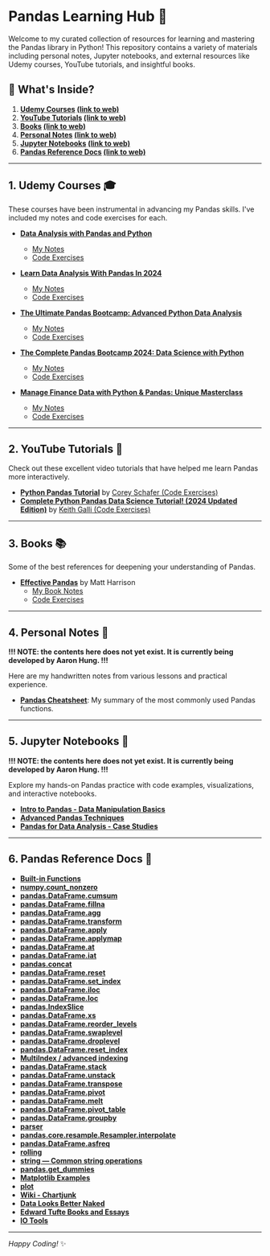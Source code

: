# Pandas Learning Hub 🐼

Welcome to my curated collection of resources for learning and mastering the Pandas library in Python! This repository contains a variety of materials including personal notes, Jupyter notebooks, and external resources like Udemy courses, YouTube tutorials, and insightful books.

## 🚀 What's Inside?

1. **[Udemy Courses](#1-udemy-courses-) [(link to web)](https://www.udemy.com/)**
2. **[YouTube Tutorials](#2-youtube-tutorials-) [(link to web)](https://www.youtube.com/results?search_query=pandas+best+tutorial)**
3. **[Books](#3-books-) [(link to web)](https://www.amazon.com/python-pandas/s?k=python+pandas)**
4. **[Personal Notes](#4-personal-notes-) [(link to web)](My_Notes_Taken.md)**
5. **[Jupyter Notebooks](#5-jupyter-notebooks-) [(link to web)](My_Notes_Taken.md)**
6. **[Pandas Reference Docs](#6-pandas-reference-docs-) [(link to web)](My_Notes_Taken.md)**


---

## 1. Udemy Courses 🎓

These courses have been instrumental in advancing my Pandas skills. I've included my notes and code exercises for each.

- **[Data Analysis with Pandas and Python](https://www.udemy.com/course/data-analysis-with-pandas/?couponCode=MTST7102224A2)**
  - [My Notes](My_Notes_Taken.md)
  - [Code Exercises](01_boris_pandas)

- **[Learn Data Analysis With Pandas In 2024](https://www.udemy.com/course/learn-da/?couponCode=MTST7102224A2)**
  - [My Notes](My_Notes_Taken.md)
  - [Code Exercises](02_Azzurro_Pandas)

- **[The Ultimate Pandas Bootcamp: Advanced Python Data Analysis](https://www.udemy.com/course/the-ultimate-pandas-bootcamp-advanced-python-data-analysis/?couponCode=MTST7102224A2)**
  - [My Notes](My_Notes_Taken.md)
  - [Code Exercises](03_AndyBek_Pandas)

- **[The Complete Pandas Bootcamp 2024: Data Science with Python](https://www.udemy.com/course/the-pandas-bootcamp/?couponCode=MTST7102224A2)**
  - [My Notes](My_Notes_Taken.md)
  - [Code Exercises](04_Hagmann_Pandas)

- **[Manage Finance Data with Python & Pandas: Unique Masterclass](https://www.udemy.com/course/finance-data-with-python-and-pandas/?couponCode=MTST7102224A2)**
  - [My Notes](My_Notes_Taken.md)
  - [Code Exercises](05_Hagmann_Finance_Pandas)

---


## 2. YouTube Tutorials 🎥

Check out these excellent video tutorials that have helped me learn Pandas more interactively.

- **[Python Pandas Tutorial](https://www.youtube.com/watch?v=ZyhVh-qRZPA&list=PL-osiE80TeTsWmV9i9c58mdDCSskIFdDS)** by [Corey Schafer (Code Exercises)](07_CoreySchafer_pandas)
- **[Complete Python Pandas Data Science Tutorial! (2024 Updated Edition)](https://www.youtube.com/watch?v=2uvysYbKdjM&t=4071s)** by [Keith Galli (Code Exercises)](08_kgalli)


---

## 3. Books 📚

Some of the best references for deepening your understanding of Pandas.
  
- **[Effective Pandas](https://www.amazon.com/Effective-Pandas-Patterns-Manipulation-Treading/dp/B09MYXXSFM)** by Matt Harrison
  - [My Book Notes](My_Notes_Taken.md)
  - [Code Exercises](06_effective_pandas)

---

## 4. Personal Notes 📝

**!!! NOTE: the contents here does not yet exist. It is currently being developed by Aaron Hung.  !!!**

Here are my handwritten notes from various lessons and practical experience.

- **[Pandas Cheatsheet](My_Notes_Taken.md)**: My summary of the most commonly used Pandas functions.


---

## 5. Jupyter Notebooks 📓
**!!! NOTE: the contents here does not yet exist. It is currently being developed by Aaron Hung.  !!!**

Explore my hands-on Pandas practice with code examples, visualizations, and interactive notebooks.

- **[Intro to Pandas - Data Manipulation Basics](My_Notes_Taken.md)**
- **[Advanced Pandas Techniques](My_Notes_Taken.md)**
- **[Pandas for Data Analysis - Case Studies](My_Notes_Taken.md)**

---


## 6. Pandas Reference Docs 🦄

- **[Built-in Functions](https://pandas.pydata.org/pandas-docs/stable/reference/api/pandas.DataFrame.isna.html)**
- **[numpy.count_nonzero](https://numpy.org/doc/stable/reference/generated/numpy.count_nonzero.html)**
- **[pandas.DataFrame.cumsum](https://pandas.pydata.org/pandas-docs/stable/reference/api/pandas.DataFrame.cumsum.html)**
- **[pandas.DataFrame.fillna](https://pandas.pydata.org/pandas-docs/stable/reference/api/pandas.DataFrame.fillna.html)**
- **[pandas.DataFrame.agg](https://pandas.pydata.org/pandas-docs/stable/reference/api/pandas.DataFrame.agg.html)**
- **[pandas.DataFrame.transform](https://pandas.pydata.org/pandas-docs/stable/reference/api/pandas.DataFrame.transform.html)**
- **[pandas.DataFrame.apply](https://pandas.pydata.org/pandas-docs/stable/reference/api/pandas.DataFrame.apply.html)**
- **[pandas.DataFrame.applymap](https://pandas.pydata.org/pandas-docs/stable/reference/api/pandas.DataFrame.applymap.html)**
- **[pandas.DataFrame.at](https://pandas.pydata.org/pandas-docs/stable/reference/api/pandas.DataFrame.at.html)**
- **[pandas.DataFrame.iat](https://pandas.pydata.org/pandas-docs/stable/reference/api/pandas.DataFrame.iat.html)**
- **[pandas.concat](https://pandas.pydata.org/pandas-docs/stable/reference/api/pandas.concat.html)**
- **[pandas.DataFrame.reset](https://pandas.pydata.org/pandas-docs/stable/reference/api/pandas.DataFrame.reset_index.html)**
- **[pandas.DataFrame.set_index](https://pandas.pydata.org/pandas-docs/stable/reference/api/pandas.DataFrame.set_index.html)**
- **[pandas.DataFrame.iloc](https://pandas.pydata.org/pandas-docs/stable/reference/api/pandas.DataFrame.iloc.html)**
- **[pandas.DataFrame.loc](https://pandas.pydata.org/pandas-docs/stable/reference/api/pandas.DataFrame.loc.html)**
- **[pandas.IndexSlice](https://pandas.pydata.org/pandas-docs/stable/reference/api/pandas.IndexSlice.html)**
- **[pandas.DataFrame.xs](https://pandas.pydata.org/pandas-docs/stable/reference/api/pandas.DataFrame.xs.html)**
- **[pandas.DataFrame.reorder_levels](https://pandas.pydata.org/pandas-docs/stable/reference/api/pandas.DataFrame.reorder_levels.html)**
- **[pandas.DataFrame.swaplevel](https://pandas.pydata.org/pandas-docs/stable/reference/api/pandas.DataFrame.swaplevel.html)**
- **[pandas.DataFrame.droplevel](https://pandas.pydata.org/pandas-docs/stable/reference/api/pandas.DataFrame.droplevel.html)**
- **[pandas.DataFrame.reset_index](https://pandas.pydata.org/pandas-docs/stable/reference/api/pandas.DataFrame.reset_index.html)**
- **[MultiIndex / advanced indexing](https://pandas.pydata.org/pandas-docs/stable/user_guide/advanced.html)**
- **[pandas.DataFrame.stack](https://pandas.pydata.org/pandas-docs/stable/reference/api/pandas.DataFrame.stack.html)**
- **[pandas.DataFrame.unstack](https://pandas.pydata.org/pandas-docs/stable/reference/api/pandas.DataFrame.unstack.html)**
- **[pandas.DataFrame.transpose](https://pandas.pydata.org/pandas-docs/stable/reference/api/pandas.DataFrame.transpose.html)**
- **[pandas.DataFrame.pivot](https://pandas.pydata.org/pandas-docs/stable/reference/api/pandas.DataFrame.pivot.html)**
- **[pandas.DataFrame.melt](https://pandas.pydata.org/pandas-docs/stable/reference/api/pandas.DataFrame.melt.html)**
- **[pandas.DataFrame.pivot_table](https://pandas.pydata.org/pandas-docs/stable/reference/api/pandas.DataFrame.pivot_table.html)**
- **[pandas.DataFrame.groupby](https://pandas.pydata.org/pandas-docs/stable/reference/api/pandas.DataFrame.groupby.html)**
- **[parser](https://dateutil.readthedocs.io/en/stable/parser.html)**
- **[pandas.core.resample.Resampler.interpolate](https://pandas.pydata.org/pandas-docs/stable/reference/api/pandas.core.resample.Resampler.interpolate.html)**
- **[pandas.DataFrame.asfreq](https://pandas.pydata.org/pandas-docs/stable/reference/api/pandas.DataFrame.asfreq.html)**
- **[rolling](https://pandas.pydata.org/pandas-docs/stable/reference/api/pandas.DataFrame.rolling.html)**
- **[string — Common string operations](https://docs.python.org/3/library/string.html)**
- **[pandas.get_dummies](https://pandas.pydata.org/pandas-docs/stable/reference/api/pandas.get_dummies.html)**
- **[Matplotlib Examples](https://matplotlib.org/stable/gallery/index.html)**
- **[plot](https://pandas.pydata.org/pandas-docs/stable/reference/api/pandas.DataFrame.plot.html)**
- **[Wiki - Chartjunk](https://en.wikipedia.org/wiki/Chartjunk)**
- **[Data Looks Better Naked](https://www.darkhorseanalytics.com/blog/data-looks-better-naked)**
- **[Edward Tufte Books and Essays](https://www.edwardtufte.com/books/)**
- **[IO Tools](https://pandas.pydata.org/pandas-docs/stable/user_guide/io.html)**

---

*Happy Coding!* ✨
